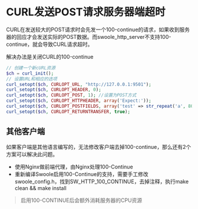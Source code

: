 # CURL发送POST请求服务器端超时

CURL在发送较大的POST请求时会先发一个100-continue的请求，如果收到服务器的回应才会发送实际的POST数据。而swoole_http_server不支持100-continue，就会导致CURL请求超时。

解决办法是关闭CURL的100-continue

```php
// 创建一个新cURL资源
$ch = curl_init();
// 设置URL和相应的选项
curl_setopt($ch, CURLOPT_URL, "http://127.0.0.1:9501");
curl_setopt($ch, CURLOPT_HEADER, 0);
curl_setopt($ch, CURLOPT_POST, 1); //设置为POST方式
curl_setopt($ch, CURLOPT_HTTPHEADER, array('Expect:'));
curl_setopt($ch, CURLOPT_POSTFIELDS, array('test' => str_repeat('a', 800000)));//POST数据
curl_setopt($ch, CURLOPT_RETURNTRANSFER, true);
```

其他客户端
-----
如果客户端是其他语言编写的，无法修改客户端去掉100-continue，那么还有2个方案可以解决此问题。

* 使用Nginx做前端代理，由Nginx处理100-Continue
* 重新编译Swoole启用100-Continue的支持，需要手工修改swoole_config.h，找到SW_HTTP_100_CONTINUE，去掉注释，执行make clean && make install

> 启用100-CONTINUE后会额外消耗服务器的CPU资源

